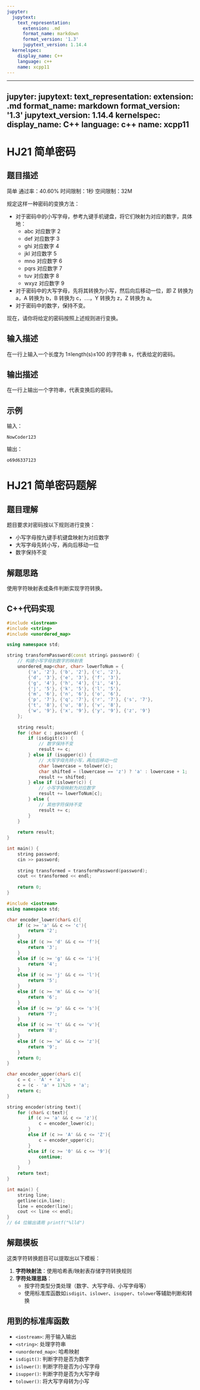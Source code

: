 ```yaml
---
jupyter:
  jupytext:
    text_representation:
      extension: .md
      format_name: markdown
      format_version: '1.3'
      jupytext_version: 1.14.4
  kernelspec:
    display_name: C++
    language: c++
    name: xcpp11
---
```


---
jupyter:
  jupytext:
    text_representation:
      extension: .md
      format_name: markdown
      format_version: '1.3'
      jupytext_version: 1.14.4
  kernelspec:
    display_name: C++
    language: c++
    name: xcpp11
---

# HJ21 简单密码

## 题目描述
简单  通过率：40.60%  时间限制：1秒  空间限制：32M

规定这样一种密码的变换方法：
- 对于密码中的小写字母，参考九键手机键盘，将它们映射为对应的数字，具体地：
  - abc 对应数字 2
  - def 对应数字 3
  - ghi 对应数字 4
  - jkl 对应数字 5
  - mno 对应数字 6
  - pqrs 对应数字 7
  - tuv 对应数字 8
  - wxyz 对应数字 9
- 对于密码中的大写字母，先将其转换为小写，然后向后移动一位，即 Z 转换为 a，A 转换为 b，B 转换为 c，⋯，Y 转换为 z，Z 转换为 a。
- 对于密码中的数字，保持不变。

现在，请你将给定的密码按照上述规则进行变换。

## 输入描述
在一行上输入一个长度为 1≤length(s)≤100 的字符串 s，代表给定的密码。

## 输出描述
在一行上输出一个字符串，代表变换后的密码。

## 示例
输入：
```
NowCoder123
```

输出：
```
o69d6337123
```

# HJ21 简单密码题解

## 题目理解
题目要求对密码按以下规则进行变换：
- 小写字母按九键手机键盘映射为对应数字
- 大写字母先转小写，再向后移动一位
- 数字保持不变

## 解题思路
使用字符映射表或条件判断实现字符转换。

## C++代码实现

```cpp
#include <iostream>
#include <string>
#include <unordered_map>

using namespace std;

string transformPassword(const string& password) {
    // 构建小写字母到数字的映射表
    unordered_map<char, char> lowerToNum = {
        {'a', '2'}, {'b', '2'}, {'c', '2'},
        {'d', '3'}, {'e', '3'}, {'f', '3'},
        {'g', '4'}, {'h', '4'}, {'i', '4'},
        {'j', '5'}, {'k', '5'}, {'l', '5'},
        {'m', '6'}, {'n', '6'}, {'o', '6'},
        {'p', '7'}, {'q', '7'}, {'r', '7'}, {'s', '7'},
        {'t', '8'}, {'u', '8'}, {'v', '8'},
        {'w', '9'}, {'x', '9'}, {'y', '9'}, {'z', '9'}
    };
    
    string result;
    for (char c : password) {
        if (isdigit(c)) {
            // 数字保持不变
            result += c;
        } else if (isupper(c)) {
            // 大写字母先转小写，再向后移动一位
            char lowercase = tolower(c);
            char shifted = (lowercase == 'z') ? 'a' : lowercase + 1;
            result += shifted;
        } else if (islower(c)) {
            // 小写字母映射为对应数字
            result += lowerToNum[c];
        } else {
            // 其他字符保持不变
            result += c;
        }
    }
    
    return result;
}

int main() {
    string password;
    cin >> password;
    
    string transformed = transformPassword(password);
    cout << transformed << endl;
    
    return 0;
}
```

```cpp
#include <iostream>
using namespace std;

char encoder_lower(char& c){
    if (c >= 'a' && c <= 'c'){
        return '2';
    }
    else if (c >= 'd' && c <= 'f'){
        return '3';
    }
    else if (c >= 'g' && c <= 'i'){
        return '4';
    }
    else if (c >= 'j' && c <= 'l'){
        return '5';
    }
    else if (c >= 'm' && c <= 'o'){
        return '6';
    }
    else if (c >= 'p' && c <= 's'){
        return '7';
    }
    else if (c >= 't' && c <= 'v'){
        return '8';
    }
    else if (c >= 'w' && c <= 'z'){
        return '9';
    }
    return 0;
}

char encoder_upper(char& c){
    c = c - 'A' + 'a';
    c = (c - 'a' + 1)%26 + 'a';
    return c;
}

string encoder(string text){
    for (char& c:text){
        if (c >= 'a' && c <= 'z'){
            c = encoder_lower(c);
        }
        else if (c >= 'A' && c <= 'Z'){
            c = encoder_upper(c);
        }
        else if (c >= '0' && c <= '9'){
            continue;
        }
    }
    return text;
}

int main() {
    string line;
    getline(cin,line);
    line = encoder(line);
    cout << line << endl;
}
// 64 位输出请用 printf("%lld")

```

## 解题模板
这类字符转换题目可以提取出以下模板：
1. **字符映射法**：使用哈希表/映射表存储字符转换规则
2. **字符处理思路**：
   - 按字符类型分类处理（数字、大写字母、小写字母等）
   - 使用标准库函数如`isdigit`、`islower`、`isupper`、`tolower`等辅助判断和转换

## 用到的标准库函数
- `<iostream>`: 用于输入输出
- `<string>`: 处理字符串
- `<unordered_map>`: 哈希映射
- `isdigit()`: 判断字符是否为数字
- `islower()`: 判断字符是否为小写字母
- `isupper()`: 判断字符是否为大写字母
- `tolower()`: 将大写字母转为小写
